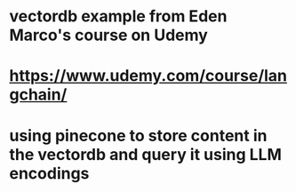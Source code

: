 # vectordb example from Eden Marco's course on Udemy
# https://www.udemy.com/course/langchain/ 
# using pinecone to store content in the vectordb and query it using LLM encodings
#